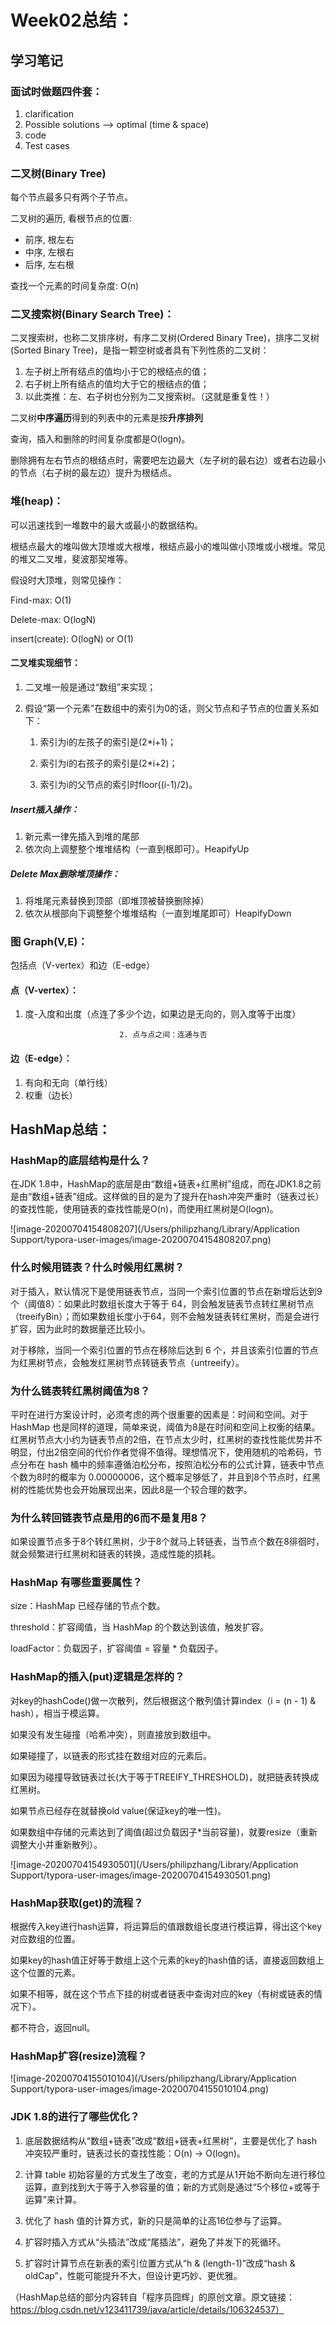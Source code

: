 # Week02总结：

## 学习笔记

### 面试时做题四件套：

1. clarification
2. Possible solutions --> optimal (time & space)
3. code
4. Test cases

### 二叉树(Binary Tree)

每个节点最多只有两个子节点。

二叉树的遍历, 看根节点的位置:

- 前序, 根左右
- 中序, 左根右
- 后序, 左右根

查找一个元素的时间复杂度: O(n)

### 二叉搜索树(Binary Search Tree)：

二叉搜索树，也称二叉排序树，有序二叉树(Ordered Binary Tree)，排序二叉树(Sorted Binary Tree)，是指一颗空树或者具有下列性质的二叉树：

1. 左子树上所有结点的值均小于它的根结点的值；
2. 右子树上所有结点的值均大于它的根结点的值；
3. 以此类推：左、右子树也分别为二叉搜索树。（这就是重复性！）

二叉树**中序遍历**得到的列表中的元素是按**升序排列**

查询，插入和删除的时间复杂度都是O(logn)。

删除拥有左右节点的根结点时，需要吧左边最大（左子树的最右边）或者右边最小的节点（右子树的最左边）提升为根结点。

### 堆(heap)：

可以迅速找到一堆数中的最大或最小的数据结构。

根结点最大的堆叫做大顶堆或大根堆，根结点最小的堆叫做小顶堆或小根堆。常见的堆又二叉堆，斐波那契堆等。

假设时大顶堆，则常见操作：

Find-max: O(1)

Delete-max: O(logN)

insert(create): O(logN) or O(1)

#### 二叉堆实现细节：

1. 二叉堆一般是通过“数组”来实现；

2. 假设“第一个元素”在数组中的索引为0的话，则父节点和子节点的位置关系如下：

   1) 索引为i的左孩子的索引是(2*i+1)；

   2) 索引为i的右孩子的索引是(2*i+2)；

   3) 索引为i的父节点的索引时floor((i-1)/2)。

##### Insert插入操作：

1. 新元素一律先插入到堆的尾部
2. 依次向上调整整个堆堆结构（一直到根即可）。HeapifyUp

##### Delete Max删除堆顶操作：

1. 将堆尾元素替换到顶部（即堆顶被替换删除掉）
2. 依次从根部向下调整整个堆堆结构（一直到堆尾即可）HeapifyDown

### 图 Graph(V,E)：

包括点（V-vertex）和边（E-edge）

#### 点（V-vertex）：

1. 度-入度和出度（点连了多少个边，如果边是无向的，则入度等于出度）

   							2. 点与点之间：连通与否

#### 边（E-edge）：

1. 有向和无向（单行线）
2. 权重（边长）

## HashMap总结：

### HashMap的底层结构是什么？

在JDK 1.8中，HashMap的底层是由“数组+链表+红黑树”组成，而在JDK1.8之前是由“数组+链表”组成。这样做的目的是为了提升在hash冲突严重时（链表过长）的查找性能，使用链表的查找性能是O(n)，而使用红黑树是O(logn)。

![image-20200704154808207](/Users/philipzhang/Library/Application Support/typora-user-images/image-20200704154808207.png)

### 什么时候用链表？什么时候用红黑树？

对于插入，默认情况下是使用链表节点，当同一个索引位置的节点在新增后达到9个（阈值8）：如果此时数组长度大于等于 64，则会触发链表节点转红黑树节点（treeifyBin）；而如果数组长度小于64，则不会触发链表转红黑树，而是会进行扩容，因为此时的数据量还比较小。

对于移除，当同一个索引位置的节点在移除后达到 6 个，并且该索引位置的节点为红黑树节点，会触发红黑树节点转链表节点（untreeify）。

### 为什么链表转红黑树阈值为8？

平时在进行方案设计时，必须考虑的两个很重要的因素是：时间和空间。对于 HashMap 也是同样的道理，简单来说，阈值为8是在时间和空间上权衡的结果。红黑树节点大小约为链表节点的2倍，在节点太少时，红黑树的查找性能优势并不明显，付出2倍空间的代价作者觉得不值得。理想情况下，使用随机的哈希码，节点分布在 hash 桶中的频率遵循泊松分布，按照泊松分布的公式计算，链表中节点个数为8时的概率为 0.00000006，这个概率足够低了，并且到8个节点时，红黑树的性能优势也会开始展现出来，因此8是一个较合理的数字。

### 为什么转回链表节点是用的6而不是复用8？

如果设置节点多于8个转红黑树，少于8个就马上转链表，当节点个数在8徘徊时，就会频繁进行红黑树和链表的转换，造成性能的损耗。

### HashMap 有哪些重要属性？

size：HashMap 已经存储的节点个数。

threshold：扩容阈值，当 HashMap 的个数达到该值，触发扩容。

loadFactor：负载因子，扩容阈值 = 容量 * 负载因子。

### HashMap的插入(put)逻辑是怎样的？

对key的hashCode()做一次散列，然后根据这个散列值计算index（i = (n - 1) & hash），相当于模运算。

如果没有发生碰撞（哈希冲突），则直接放到数组中。

如果碰撞了，以链表的形式挂在数组对应的元素后。

如果因为碰撞导致链表过长(大于等于TREEIFY_THRESHOLD)，就把链表转换成红黑树。

如果节点已经存在就替换old value(保证key的唯一性)。

如果数组中存储的元素达到了阈值(超过负载因子*当前容量)，就要resize（重新调整大小并重新散列）。

![image-20200704154930501](/Users/philipzhang/Library/Application Support/typora-user-images/image-20200704154930501.png)

### HashMap获取(get)的流程？

根据传入key进行hash运算，将运算后的值跟数组长度进行模运算，得出这个key对应数组的位置。

如果key的hash值正好等于数组上这个元素的key的hash值的话，直接返回数组上这个位置的元素。

如果不相等，就在这个节点下挂的树或者链表中查询对应的key（有树或链表的情况下）。

都不符合，返回null。

### HashMap扩容(resize)流程？

![image-20200704155010104](/Users/philipzhang/Library/Application Support/typora-user-images/image-20200704155010104.png)

### JDK 1.8的进行了哪些优化？

1. 底层数据结构从“数组+链表”改成“数组+链表+红黑树”，主要是优化了 hash 冲突较严重时，链表过长的查找性能：O(n) -> O(logn)。

2. 计算 table 初始容量的方式发生了改变，老的方式是从1开始不断向左进行移位运算，直到找到大于等于入参容量的值；新的方式则是通过“5个移位+或等于运算”来计算。

3. 优化了 hash 值的计算方式，新的只是简单的让高16位参与了运算。

4. 扩容时插入方式从“头插法”改成“尾插法”，避免了并发下的死循环。

5. 扩容时计算节点在新表的索引位置方式从“h & (length-1)”改成“hash & oldCap”，性能可能提升不大，但设计更巧妙、更优雅。



（HashMap总结的部分内容转自「程序员囧辉」的原创文章。原文链接：https://blog.csdn.net/v123411739/java/article/details/106324537）
